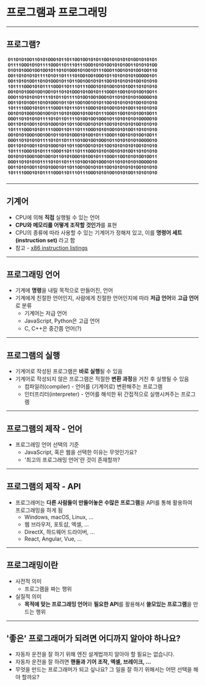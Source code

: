 # 프로그램과 프로그래밍

---

## 프로그램?

![inline](images/machinecode.jpg)

---

## 기계어

- CPU에 의해 **직접** 실행될 수 있는 언어
- **CPU와 메모리를 어떻게 조작할 것인가**를 표현
- CPU의 종류에 따라 사용할 수 있는 기계어가 정해져 있고, 이를 **명령어 세트(instruction set)** 라고 함
- 참고 - [x86 instruction listings](https://en.wikipedia.org/wiki/X86_instruction_listings)

---

## 프로그래밍 언어

- 기계에 **명령**을 내릴 목적으로 만들어진, 언어
- 기계에게 친절한 언어인지, 사람에게 친절한 언어인지에 따라 **저급 언어**와 **고급 언어**로 분류
  - 기계어는 저급 언어
  - JavaScript, Python은 고급 언어
  - C, C++은 중간쯤 언어(?)

---

## 프로그램의 실행

- 기계어로 작성된 프로그램은 **바로 실행**될 수 있음
- 기계어로 작성되지 않은 프로그램은 적절한 **변환 과정**을 거친 후 실행될 수 있음
  - 컴파일러(compiler) - 언어를 (기계어로) 변환해주는 프로그램
  - 인터프리터(interpreter) - 언어를 해석한 뒤 간접적으로 실행시켜주는 프로그램

---

## 프로그램의 제작 - 언어

- 프로그래밍 언어 선택의 기준
  - JavaScript, 혹은 웹을 선택한 이유는 무엇인가요?
  - '최고의 프로그래밍 언어'란 것이 존재할까?

---

## 프로그램의 제작 - API

- 프로그래머는 **다른 사람들이 만들어놓은 수많은 프로그램**을 API를 통해 활용하여 프로그래밍을 하게 됨
  - Windows, macOS, Linux, ...
  - 웹 브라우저, 포토샵, 엑셀, ...
  - DirectX, 하드웨어 드라이버, ...
  - React, Angular, Vue, ...

---

## 프로그래밍이란

- 사전적 의미
  - 프로그램을 짜는 행위
- 실질적 의미
  - **목적에 맞는 프로그래밍 언어**와 **필요한 API**를 활용해서 **쓸모있는 프로그램**을 만드는 행위

---

## '좋은' 프로그래머가 되려면 어디까지 알아야 하나요?

- 자동차 운전을 잘 하기 위해 엔진 설계법까지 알아야 할 필요는 없습니다.
- 자동차 운전을 잘 하려면 **핸들과 기어 조작, 엑셀, 브레이크, ...**
- 무엇을 만드는 프로그래머가 되고 싶나요? 그 일을 잘 하기 위해서는 어떤 선택을 해야 할까요?
